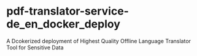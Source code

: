 # pdf-translator-service-de_en_docker_deploy
 A Dcokerized deployment of  Highest Quality Offline Language Translator Tool for Sensitive Data
